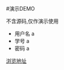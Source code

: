#演示DEMO

不含源码,仅作演示使用

- 用户名 a
- 学号 a
- 密码 a

[浏览地址](http://www.huangmin.me/demo/html/reactShowDemo/index.html)


